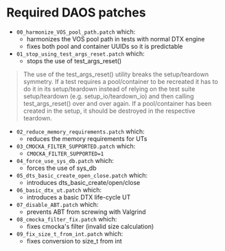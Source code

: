 # Required DAOS patches

- `00_harmonize_VOS_pool_path.patch` which:
  - harmonizes the VOS pool path in tests with normal DTX engine
  - fixes both pool and container UUIDs so it is predictable
- `01_stop_using_test_args_reset.patch` which:
  - stops the use of test_args_reset()

> The use of the test_args_reset() utility breaks the setup/teardown symmetry.
If a test requires a pool/container to be recreated it has to do it in its
setup/teardown instead of relying on the test suite setup/teardown
(e.g. setup_io/teardown_io) and then calling test_args_reset() over and over
again. If a pool/container has been created in the setup, it should be destroyed
in the respective teardown.

- `02_reduce_memory_requirements.patch` which:
  - reduces the memory requirements for UTs
- `03_CMOCKA_FILTER_SUPPORTED.patch` which:
  - `CMOCKA_FILTER_SUPPORTED=1`
- `04_force_use_sys_db.patch` which:
  - forces the use of sys_db
- `05_dts_basic_create_open_close.patch` which:
  - introduces dts_basic_create/open/close
- `06_basic_dtx_ut.patch` which:
  - introduces a basic DTX life-cycle UT
- `07_disable_ABT.patch` which:
  - prevents ABT from screwing with Valgrind
- `08_cmocka_filter_fix.patch` which:
  - fixes cmocka's filter (invalid size calculation)
- `09_fix_size_t_from_int.patch` which:
  - fixes conversion to size_t from int

